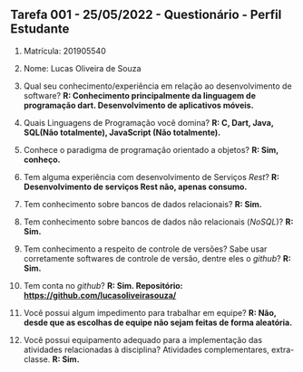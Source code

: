 ## Tarefa 001 - 25/05/2022 - Questionário - Perfil Estudante

1. Matrícula: 201905540
2. Nome: Lucas Oliveira de Souza

3. Qual seu conhecimento/experiência em relação ao desenvolvimento de software?
**R: Conhecimento principalmente da linguagem de programação dart. Desenvolvimento de aplicativos móveis.**

4. Quais Linguagens de Programação você domina?
**R: C, Dart, Java, SQL(Não totalmente), JavaScript (Não totalmente).**

5. Conhece o paradigma de programação orientado a objetos?
**R: Sim, conheço.**

6. Tem alguma experiência com desenvolvimento de Serviços _Rest_?
**R: Desenvolvimento de serviços Rest não, apenas consumo.**

7. Tem conhecimento sobre bancos de dados relacionais?
**R: Sim.**

8. Tem conhecimento sobre bancos de dados não relacionais (_NoSQL_)?
**R: Sim.**

9. Tem conhecimento a respeito de controle de versões? Sabe usar corretamente softwares de controle de versão, dentre eles o _github_?
**R: Sim.**

10. Tem conta no _github_?
**R: Sim. Repositório: https://github.com/lucasoliveirasouza/**

   
10. Você possui algum impedimento para trabalhar em equipe?
**R: Não, desde que as escolhas de equipe não sejam feitas de forma aleatória.**

11. Você possui equipamento adequado para a implementação das atividades relacionadas à disciplina? Atividades complementares, extra-classe.
**R: Sim.**

